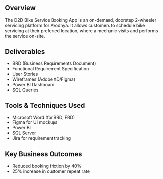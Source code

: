 ## Overview

The D2D Bike Service Booking App is an on-demand, doorstep 2-wheeler servicing platform for Ayodhya. It allows customers to schedule bike servicing at their preferred location, where a mechanic visits and performs the service on-site.

## Deliverables

- BRD (Business Requirements Document)
- Functional Requirement Specification
- User Stories
- Wireframes (Adobe XD/Figma)
- Power BI Dashboard
- SQL Queries

## Tools & Techniques Used

- Microsoft Word (for BRD, FRD)
- Figma for UI mockups
- Power BI
- SQL Server
- Jira for requirement tracking

## Key Business Outcomes

- Reduced booking friction by 40%
- 25% increase in customer repeat rate

